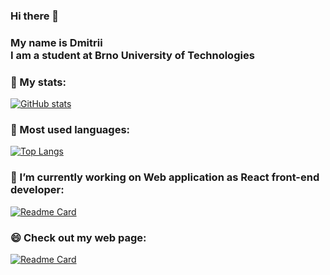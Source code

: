 ### Hi there 👋 <br/>

### My name is Dmitrii <br/>I am a student at Brno University of Technologies</p>

### 🤔 My stats:

[![GitHub stats](https://github-readme-stats.vercel.app/api?username=re-roll&hide_title=true&count_private=true&theme=transparent)](https://github.com/anuraghazra/github-readme-stats)

### 💬 Most used languages:

[![Top Langs](https://github-readme-stats.vercel.app/api/top-langs/?username=re-roll&hide=jupyter%20notebook,makefile,shell&card_width=450&hide_title=true&theme=transparent)](https://github.com/anuraghazra/github-readme-stats)

### 🔭 I’m currently working on Web application as React front-end developer:

[![Readme Card](https://github-readme-stats.vercel.app/api/pin/?username=AalleexxFfrr&repo=patricia&theme=transparent)](https://github.com/re-roll/re-roll-react)

### 😄 Check out my web page:

[![Readme Card](https://github-readme-stats.vercel.app/api/pin/?username=re-roll&repo=re-roll-react&theme=transparent)](https://github.com/re-roll/re-roll-react)

<!--
**re-roll/re-roll** is a ✨ _special_ ✨ repository because its `README.md` (this file) appears on your GitHub profile.

Here are some ideas to get you started:

- 🔭 I’m currently working on ...
- 🌱 I’m currently learning ...
- 👯 I’m looking to collaborate on ...
- 🤔 I’m looking for help with ...
- 💬 Ask me about ...
- 📫 How to reach me: ...
- 😄 Pronouns: ...
- ⚡ Fun fact: ...
-->
